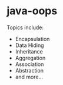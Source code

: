 # java-oops
Topics include:
 - Encapsulation
 - Data Hiding
 - Inheritance
 - Aggregation
 - Association
 - Abstraction
 - and more...
